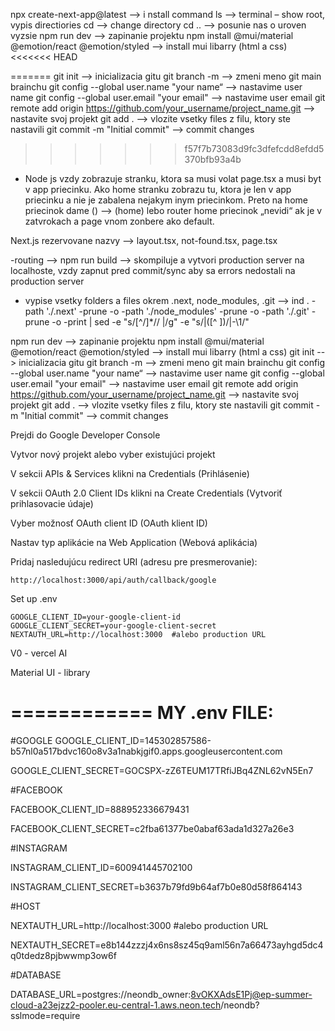 npx create-next-app@latest   --> i
    nstall command
ls   --> 
    terminal – show root, vypis directiories
cd --> 
    change directory
cd .. --> 
    posunie nas o uroven vyzsie
npm run dev --> 
    zapinanie projektu
npm install @mui/material @emotion/react @emotion/styled --> 
    install mui libarry (html a css)
<<<<<<< HEAD

=======
git init --> 
    inicializacia gitu
git branch -m <name> --> 
    zmeni meno git main brainchu
git config --global user.name "your name“ --> 
    nastavime user name
git config --global user.email "your email" --> 
    nastavime user email
git remote add origin https://github.com/your_username/project_name.git --> 
    nastavite svoj projekt
git add . --> 
    vlozite vsetky files z filu, ktory ste nastavili
git commit -m "Initial commit" --> 
    commit changes
>>>>>>> f57f7b73083d9fc3dfefcdd8efdd5370bfb93a4b

- Node js vzdy zobrazuje stranku, ktora sa musi volat page.tsx a musi byt v app priecinku. Ako home stranku zobrazu tu, ktora je len v app priecinku a nie je zabalena nejakym inym priecinkom. Preto na home priecinok dame () --> (home) lebo router home priecinok „nevidi“ ak je v zatvrokach a page vnom zonbere ako default.

Next.js rezervovane nazvy --> layout.tsx, not-found.tsx, page.tsx

-routing --> 
npm run build --> skompiluje a vytvori production server na localhoste, vzdy zapnut pred commit/sync aby sa errors nedostali na production server

- vypise vsetky folders a files okrem .next, node_modules, .git -->
    ind . -path './.next' -prune -o -path './node_modules' -prune -o -path './.git' -prune -o -print | sed -e "s/[^\/]*// |/g" -e "s/|([^ ])/|-\1/"


npm run dev --> zapinanie projektu
npm install @mui/material @emotion/react @emotion/styled --> install mui libarry (html a css)
git init --> inicializacia gitu
git branch -m <name> --> zmeni meno git main brainchu
git config --global user.name "your name“ --> nastavime user name
git config --global user.email "your email" --> nastavime user email
git remote add origin https://github.com/your_username/project_name.git --> nastavite svoj projekt
git add . --> vlozite vsetky files z filu, ktory ste nastavili
git commit -m "Initial commit" --> commit changes





Prejdi do Google Developer Console

Vytvor nový projekt alebo vyber existujúci projekt

V sekcii APIs & Services klikni na Credentials (Prihlásenie)

V sekcii OAuth 2.0 Client IDs klikni na Create Credentials (Vytvoriť prihlasovacie údaje)

Vyber možnosť OAuth client ID (OAuth klient ID)

Nastav typ aplikácie na Web Application (Webová aplikácia)

Pridaj nasledujúcu redirect URI (adresu pre presmerovanie):

    http://localhost:3000/api/auth/callback/google



Set up .env

    GOOGLE_CLIENT_ID=your-google-client-id
    GOOGLE_CLIENT_SECRET=your-google-client-secret
    NEXTAUTH_URL=http://localhost:3000  #alebo production URL

V0 - vercel AI

Material UI - library


============
MY .env FILE:
============

#GOOGLE 
GOOGLE_CLIENT_ID=145302857586-b57nl0a517bdvc160o8v3a1nabkjgif0.apps.googleusercontent.com

GOOGLE_CLIENT_SECRET=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

#FACEBOOK

FACEBOOK_CLIENT_ID=888952336679431

FACEBOOK_CLIENT_SECRET=c2fba61377be0abaf63ada1d327a26e3

#INSTAGRAM 

INSTAGRAM_CLIENT_ID=600941445702100

INSTAGRAM_CLIENT_SECRET=b3637b79fd9b64af7b0e80d58f864143

#HOST

NEXTAUTH_URL=http://localhost:3000  #alebo production URL

NEXTAUTH_SECRET=e8b144zzzj4x6ns8sz45q9aml56n7a66473ayhgd5dc4q0tdedz8pjbwwmp3ow6f

#DATABASE

DATABASE_URL=postgres://neondb_owner:8vOKXAdsE1Pj@ep-summer-cloud-a23ejzz2-pooler.eu-central-1.aws.neon.tech/neondb?sslmode=require


